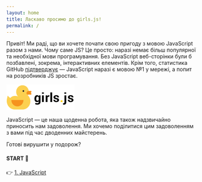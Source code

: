```yaml
---
layout: home
title: Ласкаво просимо до girls.js!
permalink: /
---
```


Привіт! Ми раді, що ви хочете почати свою пригоду з мовою JavaScript разом з нами. Чому саме JS? Це просто: наразі немає більш популярної та необхідної мови програмування. Без JavaScript веб-сторінки були б позбавлені, зокрема, інтерактивних елементів. Крім того, статистика GitHub [підтверджує](http://githut.info/) &mdash; JavaScript наразі є мовою №1 у мережі, а попит на розробників JS зростає.

![](./assets/kaczucha3.png)

JavaScript &mdash; це наша щоденна робота, яка також надзвичайно приносить нам задоволення. Ми хочемо поділитися цим задоволенням з вами під час дводенних майстерень.

Готові вирушити у подорож?

#### START  🚀 
👉 [1. JavaScript](/poznan-ukr/pages/01-javascript/)